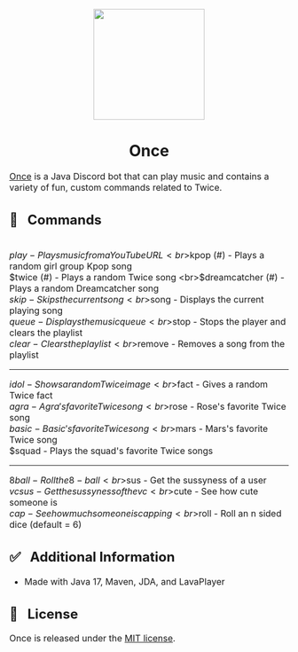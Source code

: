 <p align="center"><img src="https://i.imgur.com/ZyLyR01.png" width="200" height="200"/></p>

<h1 align="center">Once</h1>

<font size="3"><a href="https://github.com/Aeonss/Once/releases/latest/">Once</a> is a Java Discord bot that can play music
and contains a variety of fun, custom commands related to Twice.</font>


<font size="3">

## 🚀 &nbsp; Commands
<br>$play - Plays music from a YouTube URL
<br>$kpop (#) - Plays a random girl group Kpop song
<br>$twice (#) - Plays a random Twice song
<br>$dreamcatcher (#) - Plays a random Dreamcatcher song
<br>$skip - Skips the current song
<br>$song - Displays the current playing song
<br>$queue - Displays the music queue
<br>$stop - Stops the player and clears the playlist
<br>$clear - Clears the playlist
<br>$remove - Removes a song from the playlist

---------------------------------
$idol - Shows a random Twice image
<br>$fact - Gives a random Twice fact
<br>$agra - Agra's favorite Twice song
<br>$rose - Rose's favorite Twice song
<br>$basic - Basic's favorite Twice song
<br>$mars - Mars's favorite Twice song
<br>$squad - Plays the squad's favorite Twice songs

---------------------------------
$8ball - Roll the 8-ball
<br>$sus - Get the sussyness of a user
<br>$vcsus - Get the sussyness of the vc
<br>$cute - See how cute someone is
<br>$cap - See how much someone is capping
<br>$roll - Roll an n sided dice (default = 6)

## ✅ &nbsp; Additional Information
* Made with Java 17, Maven, JDA, and LavaPlayer

## 📘 &nbsp; License
Once is released under the [MIT license](https://github.com/Aeonss/Once/blob/master/LICENSE.md).

</font>